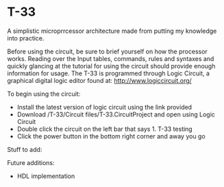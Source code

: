 # T-33
A simplistic microprrcessor architecture made from putting my knowledge into practice.

Before using the circuit, be sure to brief yourself on how the processor works. Reading over the Input tables, commands, rules and syntaxes and quickly glancing at the tutorial for using the circuit should provide enough information for usage.
The T-33 is programmed through Logic Circuit, a graphical digital logic editor found at:
http://www.logiccircuit.org/

To begin using the circuit:
- Install the latest version of logic circuit using the link provided
- Download  /T-33/Circuit files/T-33.CircuitProject and open using Logic Circuit
- Double click the circuit on the left bar that says 1. T-33 testing
- Click the power button in the bottom right corner and away you go

Stuff to add:

Future additions:
- HDL implementation
